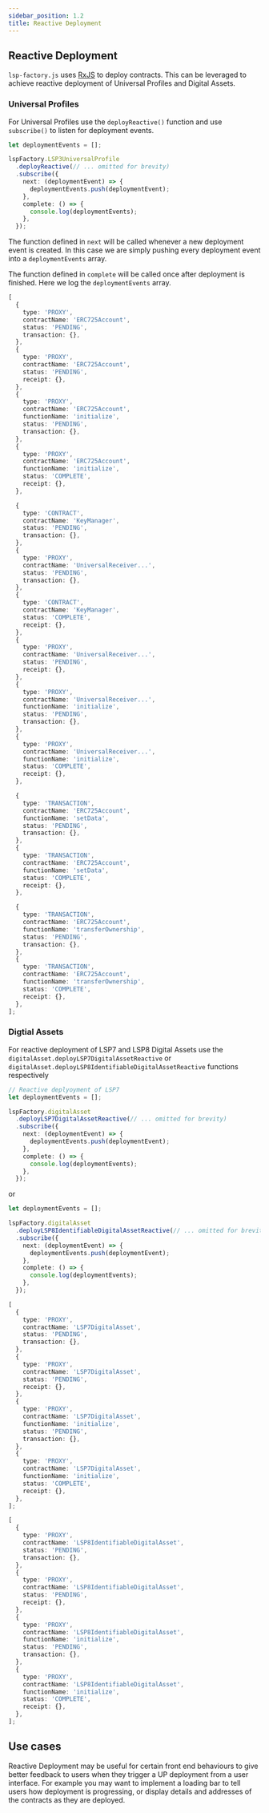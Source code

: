 ```yaml
---
sidebar_position: 1.2
title: Reactive Deployment
---
```


## Reactive Deployment

`lsp-factory.js` uses [RxJS](https://github.com/ReactiveX/rxjs) to deploy contracts. This can be leveraged to achieve reactive deployment of Universal Profiles and Digital Assets.

### Universal Profiles

For Universal Profiles use the `deployReactive()` function and use `subscribe()` to listen for deployment events.

```typescript
let deploymentEvents = [];

lspFactory.LSP3UniversalProfile
  .deployReactive(// ... omitted for brevity)
  .subscribe({
    next: (deploymentEvent) => {
      deploymentEvents.push(deploymentEvent);
    },
    complete: () => {
      console.log(deploymentEvents);
    },
  });
```

The function defined in `next` will be called whenever a new deployment event is created. In this case we are simply pushing every deployment event into a `deploymentEvents` array.

The function defined in `complete` will be called once after deployment is finished. Here we log the `deploymentEvents` array.

```typescript title="console.log(deploymentEvents) output"
[
  {
    type: 'PROXY',
    contractName: 'ERC725Account',
    status: 'PENDING',
    transaction: {},
  },
  {
    type: 'PROXY',
    contractName: 'ERC725Account',
    status: 'PENDING',
    receipt: {},
  },
  {
    type: 'PROXY',
    contractName: 'ERC725Account',
    functionName: 'initialize',
    status: 'PENDING',
    transaction: {},
  },
  {
    type: 'PROXY',
    contractName: 'ERC725Account',
    functionName: 'initialize',
    status: 'COMPLETE',
    receipt: {},
  },

  {
    type: 'CONTRACT',
    contractName: 'KeyManager',
    status: 'PENDING',
    transaction: {},
  },
  {
    type: 'PROXY',
    contractName: 'UniversalReceiver...',
    status: 'PENDING',
    transaction: {},
  },
  {
    type: 'CONTRACT',
    contractName: 'KeyManager',
    status: 'COMPLETE',
    receipt: {},
  },
  {
    type: 'PROXY',
    contractName: 'UniversalReceiver...',
    status: 'PENDING',
    receipt: {},
  },
  {
    type: 'PROXY',
    contractName: 'UniversalReceiver...',
    functionName: 'initialize',
    status: 'PENDING',
    transaction: {},
  },
  {
    type: 'PROXY',
    contractName: 'UniversalReceiver...',
    functionName: 'initialize',
    status: 'COMPLETE',
    receipt: {},
  },

  {
    type: 'TRANSACTION',
    contractName: 'ERC725Account',
    functionName: 'setData',
    status: 'PENDING',
    transaction: {},
  },
  {
    type: 'TRANSACTION',
    contractName: 'ERC725Account',
    functionName: 'setData',
    status: 'COMPLETE',
    receipt: {},
  },

  {
    type: 'TRANSACTION',
    contractName: 'ERC725Account',
    functionName: 'transferOwnership',
    status: 'PENDING',
    transaction: {},
  },
  {
    type: 'TRANSACTION',
    contractName: 'ERC725Account',
    functionName: 'transferOwnership',
    status: 'COMPLETE',
    receipt: {},
  },
];
```

### Digtial Assets

For reactive deployment of LSP7 and LSP8 Digital Assets use the `digitalAsset.deployLSP7DigitalAssetReactive` or `digitalAsset.deployLSP8IdentifiableDigitalAssetReactive` functions respectively

```typescript title="LSP7 Deployment"
// Reactive deplyoyment of LSP7
let deploymentEvents = [];

lspFactory.digitalAsset
  .deployLSP7DigitalAssetReactive(// ... omitted for brevity)
  .subscribe({
    next: (deploymentEvent) => {
      deploymentEvents.push(deploymentEvent);
    },
    complete: () => {
      console.log(deploymentEvents);
    },
  });
```

or

```typescript title="LSP8 Deployment"
let deploymentEvents = [];

lspFactory.digitalAsset
  .deployLSP8IdentifiableDigitalAssetReactive(// ... omitted for brevity)
  .subscribe({
    next: (deploymentEvent) => {
      deploymentEvents.push(deploymentEvent);
    },
    complete: () => {
      console.log(deploymentEvents);
    },
  });
```

```typescript title="LSP7 Deployment Events"
[
  {
    type: 'PROXY',
    contractName: 'LSP7DigitalAsset',
    status: 'PENDING',
    transaction: {},
  },
  {
    type: 'PROXY',
    contractName: 'LSP7DigitalAsset',
    status: 'PENDING',
    receipt: {},
  },
  {
    type: 'PROXY',
    contractName: 'LSP7DigitalAsset',
    functionName: 'initialize',
    status: 'PENDING',
    transaction: {},
  },
  {
    type: 'PROXY',
    contractName: 'LSP7DigitalAsset',
    functionName: 'initialize',
    status: 'COMPLETE',
    receipt: {},
  },
];
```

```typescript title="LSP8    Deployment Events"
[
  {
    type: 'PROXY',
    contractName: 'LSP8IdentifiableDigitalAsset',
    status: 'PENDING',
    transaction: {},
  },
  {
    type: 'PROXY',
    contractName: 'LSP8IdentifiableDigitalAsset',
    status: 'PENDING',
    receipt: {},
  },
  {
    type: 'PROXY',
    contractName: 'LSP8IdentifiableDigitalAsset',
    functionName: 'initialize',
    status: 'PENDING',
    transaction: {},
  },
  {
    type: 'PROXY',
    contractName: 'LSP8IdentifiableDigitalAsset',
    functionName: 'initialize',
    status: 'COMPLETE',
    receipt: {},
  },
];
```

## Use cases

Reactive Deployment may be useful for certain front end behaviours to give better feedback to users when they trigger a UP deployment from a user interface. For example you may want to implement a loading bar to tell users how deployment is progressing, or display details and addresses of the contracts as they are deployed.
